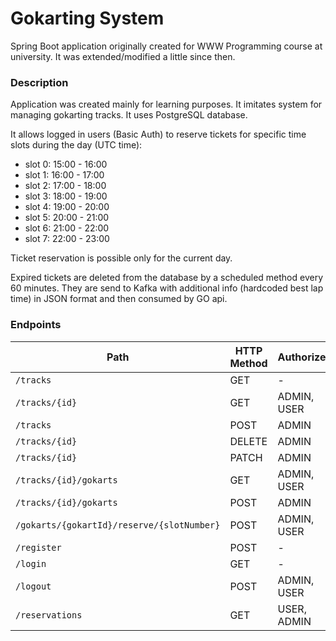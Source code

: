 # Gokarting System

Spring Boot application originally created for WWW Programming course at university.
It was extended/modified a little since then.

### Description

Application was created mainly for learning purposes. It imitates system for managing gokarting tracks.
It uses PostgreSQL database.

It allows logged in users (Basic Auth) to reserve tickets for specific time slots during the day (UTC time):
* slot 0: 15:00 - 16:00
* slot 1: 16:00 - 17:00
* slot 2: 17:00 - 18:00
* slot 3: 18:00 - 19:00
* slot 4: 19:00 - 20:00
* slot 5: 20:00 - 21:00
* slot 6: 21:00 - 22:00
* slot 7: 22:00 - 23:00

Ticket reservation is possible only for the current day.

Expired tickets are deleted from the database by a scheduled method every 60 minutes.
They are send to Kafka with additional info (hardcoded best lap time) in JSON format and then consumed by GO api.

### Endpoints

| Path                                     | HTTP Method | Authorized  |
|------------------------------------------|-------------|------------|
| `/tracks`                                 | GET         | -          |
| `/tracks/{id}`                            | GET         | ADMIN, USER |
| `/tracks`                                  | POST        | ADMIN      |
| `/tracks/{id}`                             | DELETE      | ADMIN      |
| `/tracks/{id}`                             | PATCH       | ADMIN      |
| `/tracks/{id}/gokarts`                     | GET         | ADMIN, USER |
| `/tracks/{id}/gokarts`                     | POST        | ADMIN      |
| `/gokarts/{gokartId}/reserve/{slotNumber}` | POST        | ADMIN, USER |
| `/register`                                | POST        | -          |
| `/login`                                   | GET         | -          |
| `/logout`                                  | POST        | ADMIN, USER |
| `/reservations`                            | GET         | USER, ADMIN |
